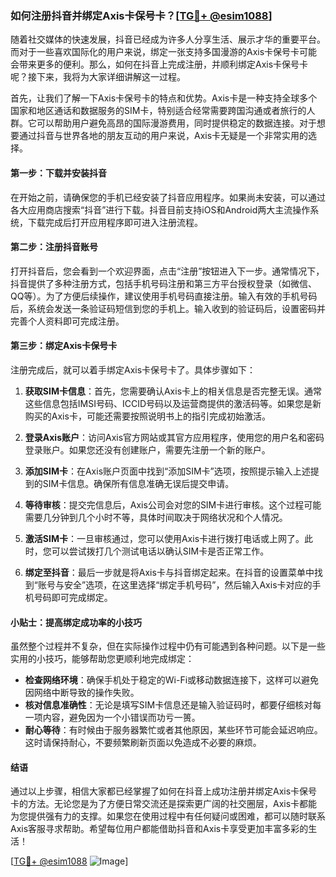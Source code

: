 ### 如何注册抖音并绑定Axis卡保号卡？[[TG💪+ @esim1088](https://t.me/s/esim1088)]

随着社交媒体的快速发展，抖音已经成为许多人分享生活、展示才华的重要平台。而对于一些喜欢国际化的用户来说，绑定一张支持多国漫游的Axis卡保号卡可能会带来更多的便利。那么，如何在抖音上完成注册，并顺利绑定Axis卡保号卡呢？接下来，我将为大家详细讲解这一过程。

首先，让我们了解一下Axis卡保号卡的特点和优势。Axis卡是一种支持全球多个国家和地区通话和数据服务的SIM卡，特别适合经常需要跨国沟通或者旅行的人群。它可以帮助用户避免高昂的国际漫游费用，同时提供稳定的数据连接。对于想要通过抖音与世界各地的朋友互动的用户来说，Axis卡无疑是一个非常实用的选择。

#### 第一步：下载并安装抖音

在开始之前，请确保您的手机已经安装了抖音应用程序。如果尚未安装，可以通过各大应用商店搜索“抖音”进行下载。抖音目前支持iOS和Android两大主流操作系统，下载完成后打开应用程序即可进入注册流程。

#### 第二步：注册抖音账号

打开抖音后，您会看到一个欢迎界面，点击“注册”按钮进入下一步。通常情况下，抖音提供了多种注册方式，包括手机号码注册和第三方平台授权登录（如微信、QQ等）。为了方便后续操作，建议使用手机号码直接注册。输入有效的手机号码后，系统会发送一条验证码短信到您的手机上。输入收到的验证码后，设置密码并完善个人资料即可完成注册。

#### 第三步：绑定Axis卡保号卡

注册完成后，就可以着手绑定Axis卡保号卡了。具体步骤如下：

1. **获取SIM卡信息**：首先，您需要确认Axis卡上的相关信息是否完整无误。通常这些信息包括IMSI号码、ICCID号码以及运营商提供的激活码等。如果您是新购买的Axis卡，可能还需要按照说明书上的指引完成初始激活。

2. **登录Axis账户**：访问Axis官方网站或其官方应用程序，使用您的用户名和密码登录账户。如果您还没有创建账户，需要先注册一个新的账户。

3. **添加SIM卡**：在Axis账户页面中找到“添加SIM卡”选项，按照提示输入上述提到的SIM卡信息。确保所有信息准确无误后提交申请。

4. **等待审核**：提交完信息后，Axis公司会对您的SIM卡进行审核。这个过程可能需要几分钟到几个小时不等，具体时间取决于网络状况和个人情况。

5. **激活SIM卡**：一旦审核通过，您可以使用Axis卡进行拨打电话或上网了。此时，您可以尝试拨打几个测试电话以确认SIM卡是否正常工作。

6. **绑定至抖音**：最后一步就是将Axis卡与抖音绑定起来。在抖音的设置菜单中找到“账号与安全”选项，在这里选择“绑定手机号码”，然后输入Axis卡对应的手机号码即可完成绑定。

#### 小贴士：提高绑定成功率的小技巧

虽然整个过程并不复杂，但在实际操作过程中仍有可能遇到各种问题。以下是一些实用的小技巧，能够帮助您更顺利地完成绑定：

- **检查网络环境**：确保手机处于稳定的Wi-Fi或移动数据连接下，这样可以避免因网络中断导致的操作失败。
- **核对信息准确性**：无论是填写SIM卡信息还是输入验证码时，都要仔细核对每一项内容，避免因为一个小错误而功亏一篑。
- **耐心等待**：有时候由于服务器繁忙或者其他原因，某些环节可能会延迟响应。这时请保持耐心，不要频繁刷新页面以免造成不必要的麻烦。

#### 结语

通过以上步骤，相信大家都已经掌握了如何在抖音上成功注册并绑定Axis卡保号卡的方法。无论您是为了方便日常交流还是探索更广阔的社交圈层，Axis卡都能为您提供强有力的支撑。如果您在使用过程中有任何疑问或困难，都可以随时联系Axis客服寻求帮助。希望每位用户都能借助抖音和Axis卡享受更加丰富多彩的生活！

[[TG💪+ @esim1088](https://t.me/s/esim1088) ![Image](https://i.postimg.cc/4NQfJmqS/Snipaste-2025-05-13-00-14-12.png)]